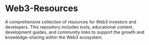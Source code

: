 # Web3-Resources
 A comprehensive collection of resources for Web3 investors and developers. This repository includes tools, educational content, development guides, and community links to support the growth and knowledge-sharing within the Web3 ecosystem.
